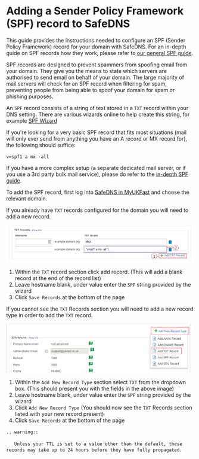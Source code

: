 # Adding a Sender Policy Framework (SPF) record to SafeDNS

This guide provides the instructions needed to configure an SPF (Sender Policy Framework) record for your domain with SafeDNS. For an in-depth guide on SPF records how they work, please refer to [our general SPF guide](/operatingsystems/linux/mail/spf.html).

SPF records are designed to prevent spammers from spoofing email from your domain. They give you the means to state which servers are authorised to send email on behalf of your domain. The large majority of mail servers will check for an SPF record when filtering for spam, preventing people from being able to spoof your domain for spam or phishing purposes.

An `SPF` record consists of a string of text stored in a `TXT` record within your DNS setting. There are various wizards online to help create this string, for example [SPF Wizard](https://www.spfwizard.net/)

If you're looking for a very basic SPF record that fits most situations (mail will only ever send from anything you have an A record or MX record for), the following should suffice:

```
v=spf1 a mx -all
```

If you have a more complex setup (a separate dedicated mail server, or if you use a 3rd party bulk mail service), please do refer to the [in-depth SPF guide](/operatingsystems/linux/mail/spf.html).

To add the SPF record, first log into [SafeDNS in MyUKFast](https://my.ukfast.co.uk/safedns/index.php) and choose the relevant domain.

If you already have `TXT` records configured for the domain you will need to add a new record.

![SPF 1](files/spf1.png)

1. Within the `TXT` record section click add record. (This will add a blank record at the end of the record list)
2. Leave hostname blank, under value enter the `SPF` string provided by the wizard
3. Click `Save Records` at the bottom of the page

If you cannot see the `TXT` Records section you will need to add a new record type in order to add the `TXT` record.

![SPF 2](files/spf2.png)

1. Within the `Add New Record Type` section select `TXT` from the dropdown box. (This should present you with the fields in the above image)
2. Leave hostname blank, under value enter the `SPF` string provided by the wizard
3. Click `Add New Record Type` (You should now see the `TXT` Records section listed with your new record present)
4. Click `Save Records` at the bottom of the page

```eval_rst
.. warning::

   Unless your TTL is set to a value other than the default, these records may take up to 24 hours before they have fully propagated.
```
